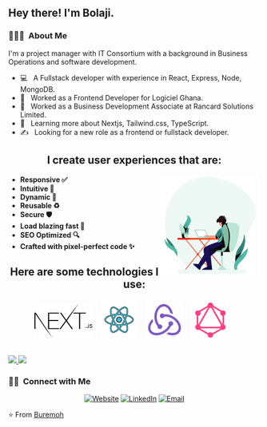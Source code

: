 <h2> Hey there! I'm Bolaji.</h2>

<h3> 👨🏻‍💻 &nbsp;About Me </h3>

I'm a project manager with IT Consortium with a background in Business Operations and software development.

- 💻 &nbsp; A Fullstack developer with experience in React, Express, Node, MongoDB.
- 💼 &nbsp; Worked as a Frontend Developer for Logiciel Ghana.
- 💼 &nbsp; Worked as a Business Development Associate at Rancard Solutions Limited.
- 🌱 &nbsp; Learning more about Nextjs, Tailwind.css, TypeScript.
- ✍️ &nbsp; Looking for a new role as a frontend or fullstack developer.

<h2 align="center">
    I create user experiences that are:
</h2>
<img align="right" alt="Person coding gif" src="https://github.com/buremoh/buremoh/blob/main/assets/coding.gif" width="200" />

- **Responsive ✅**
- **Intuitive 🤩**
- **Dynamic 🧬**
- **Reusable ♻️**
- **Secure 🛡️**
- **Load blazing fast 🚀**
- **SEO Optimized 🔍**
- **Crafted with pixel-perfect code ✨**

<h2 align="center">
  
  Here are some technologies I use:
</h2>
<p align="center">
<code><img height="70" src="https://github.com/buremoh/buremoh/blob/main/assets/next.png"></code> &nbsp;&nbsp;
<code><img height="75" src="https://github.com/buremoh/buremoh/blob/main/assets/react.png"></code> &nbsp;&nbsp;
<code><img height="75" src="https://github.com/buremoh/buremoh/blob/main/assets/redux.png"></code> &nbsp;&nbsp;
<code><img height="75" src="https://github.com/buremoh/buremoh/blob/main/assets/graphql.png"></code> &nbsp;&nbsp;
</p>

<br/>

<a href="https://github.com/buremoh">
  <img height="180em" src="https://github-readme-stats.vercel.app/api?username=Buremoh&theme=buefy&show_icons=true" />
  <img height="180em" src="https://github-readme-stats.vercel.app/api/top-langs/?username=Buremoh&theme=buefy&layout=compact" />
</a>

<br/>

<h3> 🤝🏻 &nbsp;Connect with Me </h3>

<p align="center">
<a href="https://www.buremoh.xyz/"><img alt="Website" src="https://img.shields.io/badge/Website-www.buremoh.xyz-blue?style=flat-square&logo=google-chrome"></a>
<a href="https://www.linkedin.com/in/bolajiburemoh/"><img alt="LinkedIn" src="https://img.shields.io/badge/LinkedIn-Buremoh%20Vikram%20Singh-blue?style=flat-square&logo=linkedin"></a>
<a href="mailto:buremoh07@gmail.com"><img alt="Email" src="https://img.shields.io/badge/Email-buremoh07@gmail.com-blue?style=flat-square&logo=gmail"></a>
</p>

⭐️ From [Buremoh](https://github.com/Buremoh)
